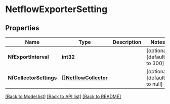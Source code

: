 # NetflowExporterSetting

## Properties
Name | Type | Description | Notes
------------ | ------------- | ------------- | -------------
**NfExportInterval** | **int32** |  | [optional] [default to 300]
**NfCollectorSettings** | [**[]NetflowCollector**](NetflowCollector.md) |  | [optional] [default to null]

[[Back to Model list]](../README.md#documentation-for-models) [[Back to API list]](../README.md#documentation-for-api-endpoints) [[Back to README]](../README.md)


